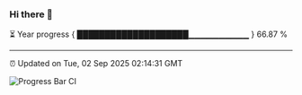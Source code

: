 ### Hi there 👋

⏳ Year progress { ████████████████████▁▁▁▁▁▁▁▁▁▁ } 66.87 %

---

⏰ Updated on Tue, 02 Sep 2025 02:14:31 GMT

![Progress Bar CI](https://github.com/IshwaranRudhara/GIT-ACTION/workflows/Progress%20Bar%20CI/badge.svg)
